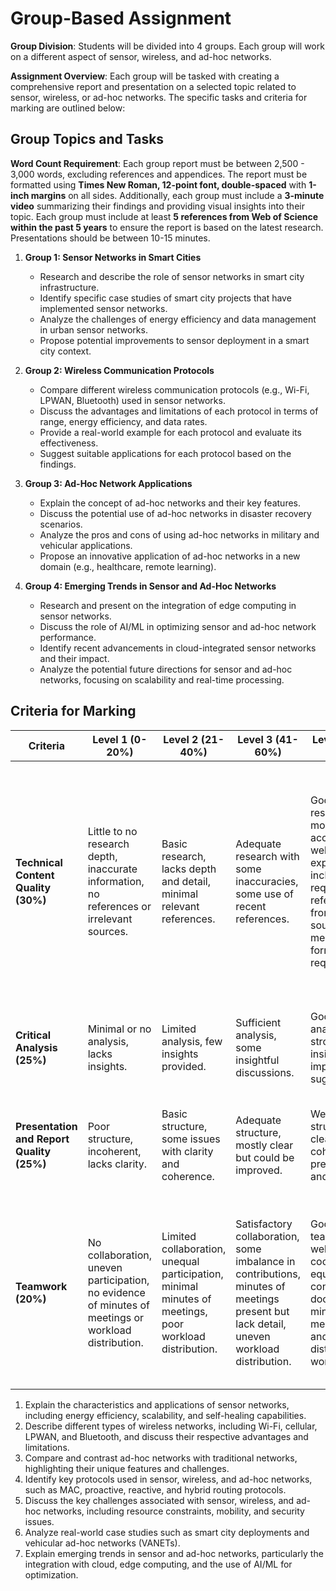 # Group-Based Assignment
**Group Division**: Students will be divided into 4 groups. Each group will work on a different aspect of sensor, wireless, and ad-hoc networks. 

**Assignment Overview**: Each group will be tasked with creating a comprehensive report and presentation on a selected topic related to sensor, wireless, or ad-hoc networks. The specific tasks and criteria for marking are outlined below:

## Group Topics and Tasks

**Word Count Requirement**: Each group report must be between 2,500 - 3,000 words, excluding references and appendices. The report must be formatted using **Times New Roman, 12-point font, double-spaced** with **1-inch margins** on all sides. Additionally, each group must include a **3-minute video** summarizing their findings and providing visual insights into their topic. Each group must include at least **5 references from Web of Science within the past 5 years** to ensure the report is based on the latest research. Presentations should be between 10-15 minutes.
1. **Group 1: Sensor Networks in Smart Cities**
   - Research and describe the role of sensor networks in smart city infrastructure.
   - Identify specific case studies of smart city projects that have implemented sensor networks.
   - Analyze the challenges of energy efficiency and data management in urban sensor networks.
   - Propose potential improvements to sensor deployment in a smart city context.

2. **Group 2: Wireless Communication Protocols**
   - Compare different wireless communication protocols (e.g., Wi-Fi, LPWAN, Bluetooth) used in sensor networks.
   - Discuss the advantages and limitations of each protocol in terms of range, energy efficiency, and data rates.
   - Provide a real-world example for each protocol and evaluate its effectiveness.
   - Suggest suitable applications for each protocol based on the findings.

3. **Group 3: Ad-Hoc Network Applications**
   - Explain the concept of ad-hoc networks and their key features.
   - Discuss the potential use of ad-hoc networks in disaster recovery scenarios.
   - Analyze the pros and cons of using ad-hoc networks in military and vehicular applications.
   - Propose an innovative application of ad-hoc networks in a new domain (e.g., healthcare, remote learning).

4. **Group 4: Emerging Trends in Sensor and Ad-Hoc Networks**
   - Research and present on the integration of edge computing in sensor networks.
   - Discuss the role of AI/ML in optimizing sensor and ad-hoc network performance.
   - Identify recent advancements in cloud-integrated sensor networks and their impact.
   - Analyze the potential future directions for sensor and ad-hoc networks, focusing on scalability and real-time processing.

## Criteria for Marking

| Criteria                         | Level 1 (0-20%)                    | Level 2 (21-40%)                   | Level 3 (41-60%)                   | Level 4 (61-80%)                   | Level 5 (81-100%)                   |
|----------------------------------|------------------------------------|------------------------------------|------------------------------------|------------------------------------|------------------------------------|
| **Technical Content Quality (30%)** | Little to no research depth, inaccurate information, no references or irrelevant sources. | Basic research, lacks depth and detail, minimal relevant references. | Adequate research with some inaccuracies, some use of recent references. | Good research, mostly accurate, well-explained, includes required references from credible sources and meets formatting requirements. | Extensive research, highly accurate, comprehensive analysis, includes at least 5 recent Web of Science references, meets formatting standards, and includes a well-produced 3-minute summary video. |
| **Critical Analysis (25%)**        | Minimal or no analysis, lacks insights. | Limited analysis, few insights provided. | Sufficient analysis, some insightful discussions. | Good analysis, strong insights, and improvement suggestions. | Excellent critical analysis, innovative ideas, and insightful solutions. |
| **Presentation and Report Quality (25%)** | Poor structure, incoherent, lacks clarity. | Basic structure, some issues with clarity and coherence. | Adequate structure, mostly clear but could be improved. | Well-structured, clear and coherent presentation and report. | Exceptionally clear, well-structured, and professionally presented with effective diagrams and examples. |
| **Teamwork (20%)**                 | No collaboration, uneven participation, no evidence of minutes of meetings or workload distribution. | Limited collaboration, unequal participation, minimal minutes of meetings, poor workload distribution. | Satisfactory collaboration, some imbalance in contributions, minutes of meetings present but lack detail, uneven workload distribution. | Good teamwork, well-coordinated, equal contributions, documented minutes of meetings, and well-distributed workload. | Exceptional teamwork, well-coordinated, balanced, and effective group effort, with well-documented minutes of meetings and evidence of well-distributed workload. |
1. Explain the characteristics and applications of sensor networks, including energy efficiency, scalability, and self-healing capabilities.
2. Describe different types of wireless networks, including Wi-Fi, cellular, LPWAN, and Bluetooth, and discuss their respective advantages and limitations.
3. Compare and contrast ad-hoc networks with traditional networks, highlighting their unique features and challenges.
4. Identify key protocols used in sensor, wireless, and ad-hoc networks, such as MAC, proactive, reactive, and hybrid routing protocols.
5. Discuss the key challenges associated with sensor, wireless, and ad-hoc networks, including resource constraints, mobility, and security issues.
6. Analyze real-world case studies such as smart city deployments and vehicular ad-hoc networks (VANETs).
7. Explain emerging trends in sensor and ad-hoc networks, particularly the integration with cloud, edge computing, and the use of AI/ML for optimization.


